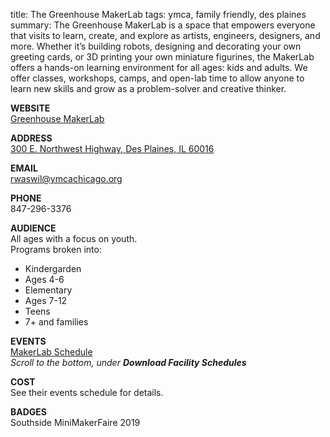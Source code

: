 title: The Greenhouse MakerLab
tags: ymca, family friendly, des plaines
summary: The Greenhouse MakerLab is a space that empowers everyone that visits to learn, create, and explore as artists, engineers, designers, and more. Whether it’s building robots, designing and decorating your own greeting cards, or 3D printing your own miniature figurines, the MakerLab offers a hands-on learning environment for all ages: kids and adults. We offer classes, workshops, camps, and open-lab time to allow anyone to learn new skills and grow as a problem-solver and creative thinker.


**WEBSITE**  
[Greenhouse MakerLab](https://www.ymcachicago.org/lattof/programs/makerlab)  

**ADDRESS**  
[300 E. Northwest Highway, Des Plaines, IL 60016](https://goo.gl/maps/QH579N5zaYrE8gXt5)  

**EMAIL**  
rwaswil@ymcachicago.org

**PHONE**  
847-296-3376 

**AUDIENCE**  
All ages with a focus on youth.  
Programs broken into:  
* Kindergarden
* Ages 4-6
* Elementary
* Ages 7-12
* Teens
* 7+ and families  

**EVENTS**  
[MakerLab Schedule](https://www.ymcachicago.org/lattof/programs)  
_Scroll to the bottom, under **Download Facility Schedules**_

**COST**  
See their events schedule for details.  

**BADGES**  
Southside MiniMakerFaire 2019
